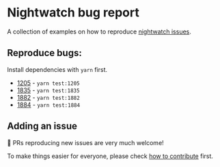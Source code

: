 # Nightwatch bug report

A collection of examples on how to reproduce [nightwatch issues](https://github.com/nightwatchjs/nightwatch/issues).

## Reproduce bugs:

Install dependencies with `yarn` first.

- [1205](https://github.com/nightwatchjs/nightwatch/issues/1205) - `yarn test:1205`
- [1835](https://github.com/nightwatchjs/nightwatch/issues/1835) - `yarn test:1835`
- [1882](https://github.com/nightwatchjs/nightwatch/issues/1882) - `yarn test:1882`
- [1884](https://github.com/nightwatchjs/nightwatch/issues/1884) - `yarn test:1884`

## Adding an issue

:tada: PRs reproducing new issues are very much welcome!

To make things easier for everyone, please check [how to contribute](CONTRIBUTING.md) first.

